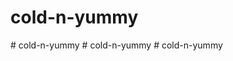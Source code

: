 # cold-n-yummy
#   c o l d - n - y u m m y  
 #   c o l d - n - y u m m y  
 #   c o l d - n - y u m m y  
 